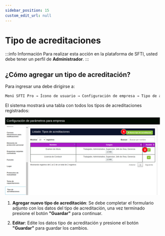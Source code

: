 ```yaml
---
sidebar_position: 15
custom_edit_url: null
---
```

# Tipo de acreditaciones

:::info Información 
Para realizar esta acción en la plataforma de SFTI, usted debe tener un perfil de **Administrador**.
:::

## ¿Cómo agregar un tipo de acreditación?
Para ingresar una debe dirigirse a:

<div align="center">

```bash
Menú SFTI Pro → Ícono de usuario → Configuración de empresa → Tipo de acreditaciones
```
</div>

El sistema mostrará una tabla con todos los tipos de acreditaciones registrados:

<div align="center">

![tipo de acreditaciones](/img/img_manual/img_configuracion/2023-08-08_09-57.png)

</div>

1. **Agregar nuevo tipo de acreditación**: Se debe completar el formulario adjunto con los datos del tipo de acreditación, una vez terminado presione el botón **"Guardar"** para continuar.

2. **Editar**: Edite los datos tipo de acreditación y presione el botón **"Guardar"** para guardar los cambios.